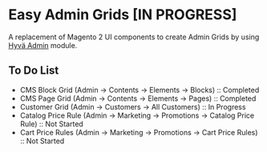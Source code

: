 # Easy Admin Grids [IN PROGRESS]
A replacement of Magento 2 UI components to create Admin Grids by using [Hyvä Admin](https://github.com/hyva-themes/magento2-hyva-admin) module.

## To Do List
* CMS Block Grid (Admin → Contents → Elements → Blocks) :: Completed
* CMS Page Grid (Admin → Contents → Elements → Pages) :: Completed
* Customer Grid (Admin → Customers → All Customers) :: In Progress
* Catalog Price Rule (Admin → Marketing → Promotions → Catalog Price Rule) :: Not Started
* Cart Price Rules (Admin → Marketing → Promotions → Cart Price Rules) :: Not Started
